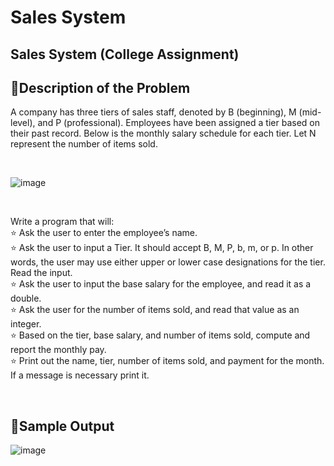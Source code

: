 # Sales System
Sales System (College Assignment)
----------------------------------------------------

## 📄Description of the Problem

A company has three tiers of sales staff, denoted by B (beginning), M (mid-level), and P 
(professional). Employees have been assigned a tier based on their past record. 
Below is the monthly salary schedule for each tier. Let N represent the number of items sold. 

<br>

![image](https://user-images.githubusercontent.com/123357802/236674867-69c722f5-afe6-4d55-82ee-9d7a31d7a30b.png)

<br>

Write a program that will: <br>
⭐ Ask the user to enter the employee’s name. <br>
⭐ Ask the user to input a Tier. It should accept B, M, P, b, m, or p. In other words, the user may use either upper or lower case designations for the tier. Read the input.  <br>
⭐ Ask the user to input the base salary for the employee, and read it as a double.  <br>
⭐ Ask the user for the number of items sold, and read that value as an integer.  <br>
⭐ Based on the tier, base salary, and number of items sold, compute and report the monthly pay.  <br>
⭐ Print out the name, tier, number of items sold, and payment for the month. If a message is necessary print it. 

 <br>
 
 ## 📄Sample Output
 ![image](https://user-images.githubusercontent.com/123357802/236674998-5c120512-075b-403b-9b64-ae098dd0195e.png)
